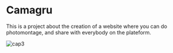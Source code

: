 # Camagru

This is a project about the creation of a website where you can do photomontage,
and share with everybody on the plateform.

![cap3](https://user-images.githubusercontent.com/32856358/46576239-67ae0c00-c9c5-11e8-9c7a-49be07bd7244.PNG)
